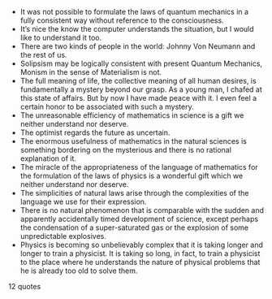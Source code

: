  - It was not possible to formulate the laws of quantum mechanics in a fully consistent way without reference to the consciousness.
 - It’s nice the know the computer understands the situation, but I would like to understand it too.
 - There are two kinds of people in the world: Johnny Von Neumann and the rest of us.
 - Solipsism may be logically consistent with present Quantum Mechanics, Monism in the sense of Materialism is not.
 - The full meaning of life, the collective meaning of all human desires, is fundamentally a mystery beyond our grasp. As a young man, I chafed at this state of affairs. But by now I have made peace with it. I even feel a certain honor to be associated with such a mystery.
 - The unreasonable efficiency of mathematics in science is a gift we neither understand nor deserve.
 - The optimist regards the future as uncertain.
 - The enormous usefulness of mathematics in the natural sciences is something bordering on the mysterious and there is no rational explanation of it.
 - The miracle of the appropriateness of the language of mathematics for the formulation of the laws of physics is a wonderful gift which we neither understand nor deserve.
 - The simplicities of natural laws arise through the complexities of the language we use for their expression.
 - There is no natural phenomenon that is comparable with the sudden and apparently accidentally timed development of science, except perhaps the condensation of a super-saturated gas or the explosion of some unpredictable explosives.
 - Physics is becoming so unbelievably complex that it is taking longer and longer to train a physicist. It is taking so long, in fact, to train a physicist to the place where he understands the nature of physical problems that he is already too old to solve them.

12 quotes